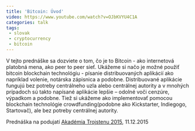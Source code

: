 ```yaml
---
title: 'Bitcoin: Úvod'
video: https://www.youtube.com/watch?v=OJbKVYU4C1A
categories: talk
tags: 
 - slovak
 - cryptocurrency
 - bitcoin
---
```



V tejto prednáške sa dozviete o tom, čo je to Bitcoin - ako internetová platobná mena, ako peer to peer sieť. Ukážeme si načo je možné použiť bitcoin blockchain technológiu - písanie distribuovaných aplikácií ako napríklad volenie, notárska zápisnica a podobne. Distribuované aplikácie fungujú bez potreby centrálneho uzla alebo centrálnej autority a v mnohých prípadoch sú takto napísané aplikácie lepšie – odolné voči cenzúre, výpadkom a podobne. Tiež si ukážeme ako implementovať pomocou blockchain technológie crowdfunding(podobne ako Kickstarter, Indiegogo, Startovač), ale bez potreby centrálnej autority.

Prednáška na podujatí [Akadémia Trojstenu 2015](http://akademia.trojsten.sk/), 11.12.2015

